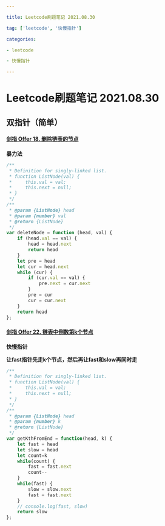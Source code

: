 ```yaml
---

title: Leetcode刷题笔记 2021.08.30

tag: ['leetcode', '快慢指针']

categories: 

- leetcode

- 快慢指针

---
```

# Leetcode刷题笔记 2021.08.30

## 双指针（简单）

#### [剑指 Offer 18. 删除链表的节点](https://leetcode-cn.com/problems/shan-chu-lian-biao-de-jie-dian-lcof/)

**暴力法**

```js
/**
 * Definition for singly-linked list.
 * function ListNode(val) {
 *     this.val = val;
 *     this.next = null;
 * }
 */
/**
 * @param {ListNode} head
 * @param {number} val
 * @return {ListNode}
 */
var deleteNode = function (head, val) {
    if (head.val == val) {
        head = head.next
        return head
    }
    let pre = head
    let cur = head.next
    while (cur) {
        if (cur.val == val) {
            pre.next = cur.next
        }
        pre = cur
        cur = cur.next
    }
    return head
};
```

#### [剑指 Offer 22. 链表中倒数第k个节点](https://leetcode-cn.com/problems/lian-biao-zhong-dao-shu-di-kge-jie-dian-lcof/)

**快慢指针**

**让fast指针先走k个节点，然后再让fast和slow再同时走**

```js
/**
 * Definition for singly-linked list.
 * function ListNode(val) {
 *     this.val = val;
 *     this.next = null;
 * }
 */
/**
 * @param {ListNode} head
 * @param {number} k
 * @return {ListNode}
 */
var getKthFromEnd = function(head, k) {
    let fast = head
    let slow = head
    let count=k
    while(count) {
        fast = fast.next
        count--
    }
    while(fast) {
        slow = slow.next
        fast = fast.next
    }
    // console.log(fast, slow)
    return slow
};
```




